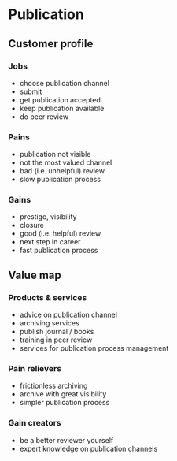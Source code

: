 # Publication

## Customer profile

### Jobs

* choose publication channel
* submit
* get publication accepted
* keep publication available
* do peer review

### Pains

* publication not visible
* not the most valued channel
* bad (i.e. unhelpful) review
* slow publication process

### Gains

* prestige, visibility
* closure
* good (i.e. helpful) review
* next step in career
* fast publication process

## Value map

### Products & services

* advice on publication channel
* archiving services
* publish journal / books
* training in peer review
* services for publication process management

### Pain relievers

* frictionless archiving
* archive with great visibility
* simpler publication process

### Gain creators

* be a better reviewer yourself
* expert knowledge on publication channels
